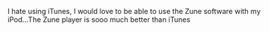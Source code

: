 <!--
id: 608816732
link: http://kevinisom.info/post/608816732/i-hate-using-itunes-i-would-love-to-be-able-to
slug: i-hate-using-itunes-i-would-love-to-be-able-to
date: Tue May 18 2010 15:06:19 GMT+1200 (NZST)
raw: {"blog_name":"kevinisom","id":608816732,"post_url":"http://kevinisom.info/post/608816732/i-hate-using-itunes-i-would-love-to-be-able-to","slug":"i-hate-using-itunes-i-would-love-to-be-able-to","type":"text","date":"2010-05-18 03:06:19 GMT","timestamp":1274151979,"state":"published","format":"html","reblog_key":"AAkGibvi","tags":[],"short_url":"http://tmblr.co/Zw68YyaISvS","highlighted":[],"feed_item":"http://twitter.com/kev_nz/statuses/14200811205","from_feed_id":"650289","note_count":0,"title":null,"body":"<p>I hate using iTunes, I would love to be able to use the Zune software with my iPod&#8230;The Zune player is sooo much better than iTunes</p>"}
publish: 2010-05-018
tags: 
title: null
-->


I hate using iTunes, I would love to be able to use the Zune software
with my iPod…The Zune player is sooo much better than iTunes


